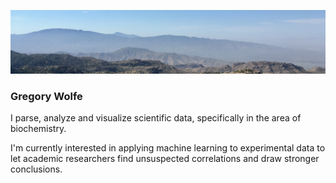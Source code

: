 ![](/images/IMG_5557.jpeg)
### Gregory Wolfe
  
I parse, analyze and visualize scientific data, specifically in the area of biochemistry.

I'm currently interested in applying machine learning to experimental data to let academic researchers find unsuspected correlations and draw stronger conclusions.
